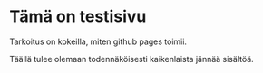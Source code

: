 # Tämä on testisivu

Tarkoitus on kokeilla, miten github pages toimii.

Täällä tulee olemaan todennäköisesti kaikenlaista jännää sisältöä. 

